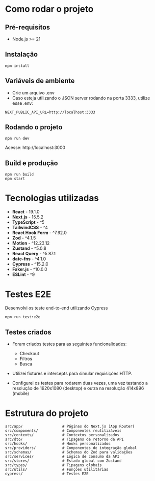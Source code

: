 # Como rodar o projeto

## Pré-requisitos

- Node.js >= 21

## Instalação

```
npm install
```

## Variáveis de ambiente

- Crie um arquivo .env
- Caso esteja utilizando o JSON server rodando na porta 3333, utilize esse .env:

```
NEXT_PUBLIC_API_URL=http://localhost:3333
```

## Rodando o projeto

```
npm run dev
```

Acesse: http://localhost:3000

## Build e produção

```
npm run build
npm start
```

# Tecnologias utilizadas

- **React** - 19.1.0
- **Next.js** - 15.5.2
- **TypeScript** - ^5
- **TailwindCSS** - ^4
- **React Hook Form** - ^7.62.0
- **Zod** - ^4.1.5
- **Motion** - ^12.23.12
- **Zustand** - ^5.0.8
- **React Query** - ^5.87.1
- **date-fns** - ^4.1.0
- **Cypress** - ^15.2.0
- **Faker.js** - ^10.0.0
- **ESLint** - ^9

# Testes E2E

Desenvolvi os teste end-to-end utilizando Cypress

```
npm run test:e2e
```

## Testes criados

- Foram criados testes para as seguintes funcionalidades:

  - Checkout
  - Filtros
  - Busca

- Utilizei fixtures e intercepts para simular requisições HTTP.
- Configurei os testes para rodarem duas vezes, uma vez testando a resolução de 1920x1080 (desktop) e outra na resolução 414x896 (mobile)

# Estrutura do projeto

```
src/app/                  # Páginas do Next.js (App Router)
src/components/           # Componentes reutilizáveis
src/contexts/             # Contextos personalizados
src/dto/                  # Tipagens de retorno da API
src/hooks/                # Hooks personalizados
src/providers/            # Componentes de integração global
src/schemas/              # Schemas do Zod para validações
src/services/             # Lógica de consumo da API
src/stores/               # Estado global com Zustand
src/types/                # Tipagens globais
src/utils/                # Funções utilitárias
cypress/                  # Testes E2E
```
